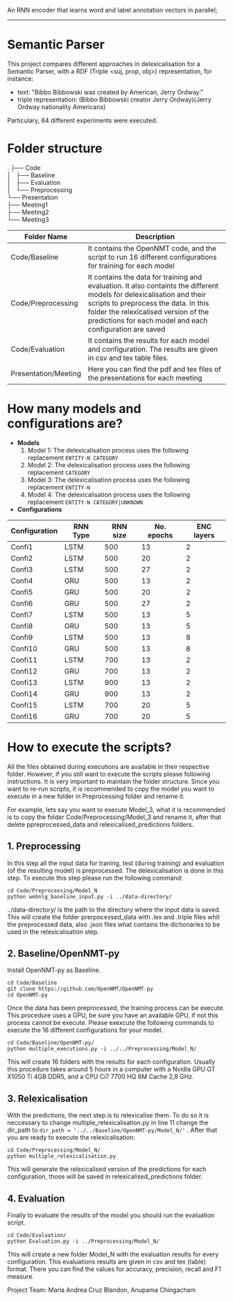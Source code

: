 An RNN encoder that learns word and label annotation vectors in parallel;
***
# Semantic Parser
This project compares different approaches in delexicalisation for a Semantic Parser, with a RDF (Triple <suj, prop, obj>) representation, for instance:
- text: "Bibbo Bibbowski was created by American, Jerry Ordway."  
- triple representation: (Bibbo Bibbowski creator Jerry Ordway)(Jerry Ordway nationality Americans)  

Particulary, 64 different experiments were executed.  

# Folder structure
.
├── Code  
│   ├── Baseline  
│   ├── Evaluation  
│   └── Preprocessing  
└── Presentation  
    ├── Meeting1  
    ├── Meeting2  
    └── Meeting3  

| Folder Name | Description |
| ----------- | ----------- |
| Code/Baseline   | It contains the OpenNMT code, and the script to run 16  different configurations for training for each model |
| Code/Preprocessing   | It contains the data for training and evaluation. It also containts the different models for delexicalisation and their scripts to preprocess the data. In this folder the relexicalised version of the predictions for each model and each configuration are saved  |
| Code/Evaluation | It contains the results for each model and configuration. The results are given in csv and tex table files. |
| Presentation/Meeting<Number>| Here you can find the pdf and tex files of the presentations for each meeting|

# How many models and configurations are?
- **Models**  
  1. Model 1: The delexicalisation process uses the following replacement ``` ENTITY-N CATEGORY ```  
  2. Model 2: The delexicalisation process uses the following replacement ``` CATEGORY ```    
  3. Model 3: The delexicalisation process uses the following replacement ``` ENTITY-N ```    
  4. Model 4: The delexicalisation process uses the following replacement ``` ENTITY-N CATEGORY|UNKNOWN ```   
- **Configurations**  

| Configuration | RNN Type | RNN size | No. epochs | ENC layers |  
| ------------ | -------- | ---------| -----------| -----------|  
| Confi1   | LSTM   | 500 | 13 | 2 |  
| Confi2   | LSTM   | 500 | 20 | 2 |  
| Confi3   | LSTM   | 500 | 27 | 2 |  
| Confi4   | GRU   | 500 | 13 | 2 |  
| Confi5   | GRU   | 500 | 20 | 2 |  
| Confi6   | GRU   | 500 | 27 | 2 |  
| Confi7   | LSTM   | 500 | 13 | 5 |  
| Confi8   | GRU   | 500 | 13 | 5 |  
| Confi9   | LSTM   | 500 | 13 | 8 |  
| Confi10   | GRU   | 500 | 13 | 8 |  
| Confi11   | LSTM   | 700 | 13 | 2 |  
| Confi12   | GRU   | 700 | 13 | 2 |  
| Confi13   | LSTM   | 900 | 13 | 2 |  
| Confi14   | GRU   | 900 | 13 | 2 |  
| Confi15   | LSTM   | 700 | 20 | 5 |  
| Confi16   | GRU   | 700 | 20 | 5 |  

# How to execute the scripts?
All the files obtained during executions are available in their respective folder. However, if you still want to execute the scripts please following instructions. It is very important to maintain the folder structure. Since you want to re-run scripts, it is recommended to copy the model you want to execute in a new folder in Preprocessing folder and rename it.  

For example, lets say you want to execute Model_3, what it is recommended is to copy the folder Code/Preprocessing/Model_3 and rename it, after that delete ppreprocessed_data and relexicalised_predictions folders.

## 1. Preprocessing

In this step all the input data for traning, test (during training) and evaluation (of the resulting model) is preprocessed. The delexicalisation is done in this step. To execute this step please run the following command:  
```
cd Code/Preprocessing/Model_N
python webnlg_baseline_input.py -i ../data-directory/
```
../data-directory/ is the path to the directory where the input data is saved. This will create the folder prerpocessed_data with .lex and .triple files whit the preprocessed data, also .json files what contains the dictionaries to be used in the relexicalisation step.

## 2. Baseline/OpenNMT-py

Install OpenNMT-py as Baseline.
```
cd Code/Baseline
git clone https://github.com/OpenNMT/OpenNMT-py
cd OpenNMT-py
```

Once the data has been preprocessed, the training process can be execute. This procedure uses a GPU, be sure you have an available GPU, if not this process cannot be execute. Please exexcute the following commands to execute the 16 different configurations for your model.   
```
cd Code/Baseline/OpenNMT-py/
python multiple_executions.py -i ../../Preprocessing/Model_N/
```
This will create 16 folders with the results for each configuration. Usually this procedure takes around 5 hours in a computer with a Nvidia GPU GT X1050 Ti 4GB DDR5, and a CPU Ci7 7700 HQ 6M Cache 2,8 GHz.

## 3. Relexicalisation

With the predictions, the next step is to relexicalise them. To do so it is neccessary to change multiple_relexicalisation.py in line 11 change the dir_path to ``` dir_path = '../../Baseline/OpenNMT-py/Model_N/' ``` .
After that you are ready to execute the relexicalisation:
```
cd Code/Preprocessing/Model_N/
python multiple_relexicalisation.py
```
This will generate the relexicalised version of the predictions for each configuration, those will be saved in relexicalised_predictions folder.  

## 4. Evaluation

Finally to evaluate the results of the model you should run the evaluation script. 
```
cd Code/Evaluation/
python Evaluation.py -i ../Preprocessing/Model_N/
```
This will create a new folder Model_N with the evaluation results for every configuration. This evaluations results are given in csv and tex (table) format. There you can find the values for accuracy, precision, recall and F1 measure.


Project Team: Maria Andrea Cruz Blandon, Anupama Chingacham

